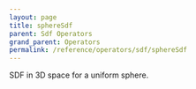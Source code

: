 ```yaml
---
layout: page
title: sphereSdf
parent: Sdf Operators
grand_parent: Operators
permalink: /reference/operators/sdf/sphereSdf
---
```


SDF in 3D space for a uniform sphere.
